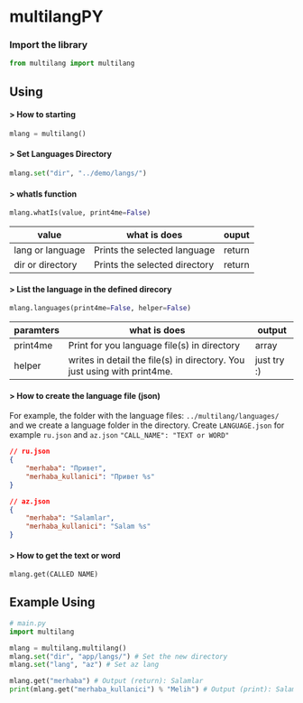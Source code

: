 # multilangPY


### Import the library
```python
from multilang import multilang
```

## Using

####  > How to starting
```python
mlang = multilang()
```

#### > Set Languages Directory
```python
mlang.set("dir", "../demo/langs/")
```

#### > whatIs function
```python
mlang.whatIs(value, print4me=False)
```
| value | what is does | ouput |
|--|--|--|
| lang or language | Prints the selected language | return
| dir or directory | Prints the selected directory | return


#### > List the language in the defined direcory
```python 
mlang.languages(print4me=False, helper=False)
```

| paramters | what is does | output |
|-------------|--------------|--------|
| print4me | Print for you language file(s) in directory | array |
| helper | writes in detail the file(s) in directory. You just using with print4me. | just try :) |


#### > How to create the language file (json)
For example, the folder with the language files: `../multilang/languages/` and we create a language folder in the directory. Create `LANGUAGE.json`  for example `ru.json` and  `az.json`
`"CALL_NAME": "TEXT or WORD"`
```json
// ru.json
{
	"merhaba": "Привет",
	"merhaba_kullanici": "Привет %s"
}

// az.json
{
	"merhaba": "Salamlar",
	"merhaba_kullanici": "Salam %s"
}
```

#### > How to get the text or word
```python
mlang.get(CALLED NAME)
```

## Example Using
```python
# main.py
import multilang

mlang = multilang.multilang()
mlang.set("dir", "app/langs/") # Set the new directory
mlang.set("lang", "az") # Set az lang 

mlang.get("merhaba") # Output (return): Salamlar
print(mlang.get("merhaba_kullanici") % "Melih") # Output (print): Salam Melih
```
